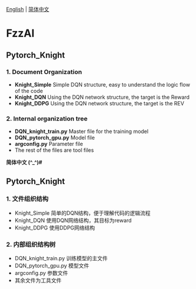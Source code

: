 
[English](README.md) | [简体中文](README.zh-CN.md)

# FzzAI

## Pytorch_Knight

### 1. Document Organization

- **Knight_Simple**  Simple DQN structure, easy to understand the logic flow of the code
- **Knight_DQN**  Using the DQN network structure, the target is the Reward
- **Knight_DDPG** Using the DQN network structure, the target is the REV

### 2. Internal organization tree

- **DQN_knight_train.py**  Master file for the training model
- **DQN_pytorch_gpu.py**  Model file
- **argconfig.py**  Parameter file
- The rest of the files are tool files

**简体中文 (^_^)#**

## Pytorch_Knight

### 1. 文件组织结构

- Knight_Simple 简单的DQN结构，便于理解代码的逻辑流程
- Knight_DQN 使用DQN网络结构，其目标为reward
- Knight_DDPG 使用DDPG网络结构

### 2. 内部组织结构树

- DQN_knight_train.py 训练模型的主文件
- DQN_pytorch_gpu.py 模型文件
- argconfig.py 参数文件
- 其余文件为工具文件

